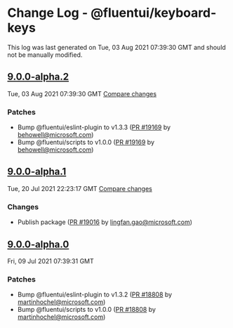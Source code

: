 # Change Log - @fluentui/keyboard-keys

This log was last generated on Tue, 03 Aug 2021 07:39:30 GMT and should not be manually modified.

<!-- Start content -->

## [9.0.0-alpha.2](https://github.com/microsoft/fluentui/tree/@fluentui/keyboard-keys_v9.0.0-alpha.2)

Tue, 03 Aug 2021 07:39:30 GMT 
[Compare changes](https://github.com/microsoft/fluentui/compare/@fluentui/keyboard-keys_v9.0.0-alpha.1..@fluentui/keyboard-keys_v9.0.0-alpha.2)

### Patches

- Bump @fluentui/eslint-plugin to v1.3.3 ([PR #19169](https://github.com/microsoft/fluentui/pull/19169) by behowell@microsoft.com)
- Bump @fluentui/scripts to v1.0.0 ([PR #19169](https://github.com/microsoft/fluentui/pull/19169) by behowell@microsoft.com)

## [9.0.0-alpha.1](https://github.com/microsoft/fluentui/tree/@fluentui/keyboard-keys_v9.0.0-alpha.1)

Tue, 20 Jul 2021 22:23:17 GMT 
[Compare changes](https://github.com/microsoft/fluentui/compare/@fluentui/keyboard-keys_v9.0.0-alpha.0..@fluentui/keyboard-keys_v9.0.0-alpha.1)

### Changes

- Publish package ([PR #19016](https://github.com/microsoft/fluentui/pull/19016) by lingfan.gao@microsoft.com)

## [9.0.0-alpha.0](https://github.com/microsoft/fluentui/tree/@fluentui/keyboard-keys_v9.0.0-alpha.0)

Fri, 09 Jul 2021 07:39:31 GMT

### Patches

- Bump @fluentui/eslint-plugin to v1.3.2 ([PR #18808](https://github.com/microsoft/fluentui/pull/18808) by martinhochel@microsoft.com)
- Bump @fluentui/scripts to v1.0.0 ([PR #18808](https://github.com/microsoft/fluentui/pull/18808) by martinhochel@microsoft.com)
